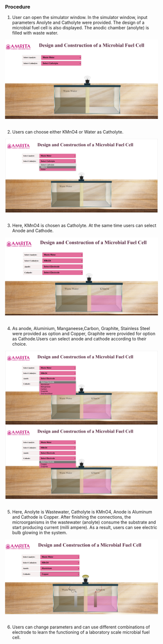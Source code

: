 ### Procedure

1.	User can open the simulator window. In the simulator window,  input parameters Anolyte and Catholyte were provided. The design of a microbial fuel cell is also displayed. The anodic chamber (anolyte) is filled with waste water. 
<img src="images/p1.png" title="" />
&nbsp;

 
2.	Users can choose either KMnO4 or Water as Catholyte.
<img src="images/p2.png" title="" />
&nbsp;

 
3.	Here, KMnO4 is chosen as Catholyte. At the same time users can select Anode and Cathode.  
<img src="images/p3.png" title="" />
&nbsp;

4.	As anode, Aluminium, Manganeese,Carbon, Graphite, Stainless Steel were provided as  option and Copper, Graphite were provided for option as Cathode.Users can select anode and cathode according to their choice. 
<img src="images/p4.png" title="" />
<img src="images/p5.png" title="" />
&nbsp;


 


 

5.	Here, Anolyte is Wastewater, Catholyte is KMnO4, Anode is Aluminum and Cathode is Copper. After finishing the connections, the microorganisms in the wastewater (anolyte) consume the substrate and start producing current (milli ampere). As a result, users can see electric bulb glowing in the system.
<img src="images/p6.png" title="" />
&nbsp;
 

6.	Users can change parameters and can use different combinations of electrode to learn the functioning of a laboratory scale microbial fuel cell.
